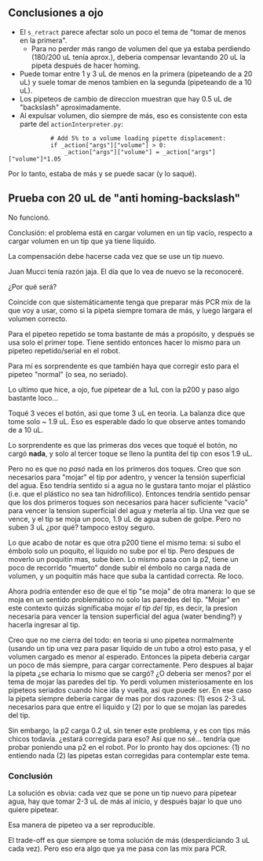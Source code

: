 ## Conclusiones a ojo

* El `s_retract` parece afectar solo un poco el tema de "tomar de menos en la primera".
  * Para no perder más rango de volumen del que ya estaba perdiendo (180/200 uL tenía aprox.), deberia compensar levantando 20 uL la pipeta después de hacer homing.
* Puede tomar entre 1 y 3 uL de menos en la primera (pipeteando de a 20 uL) y suele tomar de menos tambien en la segunda (pipeteando de a 10 uL).
* Los pipeteos de cambio de direccion muestran que hay 0.5 uL de "backslash" aproximadamente.
* Al expulsar volumen, dio siempre de más, eso es consistente con esta parte del `actionInterpreter.py`:

```
            # Add 5% to a volume loading pipette displacement:
            if _action["args"]["volume"] > 0:
                _action["args"]["volume"] = _action["args"]["volume"]*1.05
```

Por lo tanto, estaba de más y se puede sacar (y lo saqué).

## Prueba con 20 uL de "anti homing-backslash"

No funcionó.

Conclusión: el problema está en cargar volumen en un tip vacío, respecto a cargar volumen en un tip que ya tiene líquido.

La compensación debe hacerse cada vez que se use un tip nuevo.

Juan Mucci tenía razón jaja. El día que lo vea de nuevo se la reconoceré.

¿Por qué será?

Coincide con que sistemáticamente tenga que preparar más PCR mix de la que voy a usar, como si la pipeta siempre tomara de más, y luego largara el volumen correcto.

Para el pipeteo repetido se toma bastante de más a propósito, y después se usa solo el primer tope.
Tiene sentido entonces hacer lo mismo para un pipeteo repetido/serial en el robot.

Para mí es sorprendente es que también haya que corregir esto para el pipeteo "normal" (o sea, no seriado).

Lo ultimo que hice, a ojo, fue pipetear de a 1uL con la p200 y paso algo bastante loco...

Toqué 3 veces el botón, asi que tome 3 uL en teoria. La balanza dice que tome solo ~ 1.9 uL. Eso es esperable dado lo que observe antes tomando de a 10 uL.

Lo sorprendente es que las primeras dos veces que toqué el botón, no cargó **nada**, y solo al tercer toque se lleno la puntita del tip con esos 1.9 uL.

Pero no es que no *pasó* nada en los primeros dos toques. Creo que son necesarios para "mojar" el tip por adentro, y vencer la tensión superficial del agua.
Eso tendría sentido si a agua no le gustara tanto mojar el plástico (i.e. que el plástico no sea tan hidrofílico).
Entonces tendría sentido pensar que los dos primeros toques son necesarios para hacer suficiente "vacío" para vencer la tension superficial del agua y meterla al tip.
Una vez que se vence, y el tip se moja un poco, 1.9 uL de agua suben de golpe.
Pero no suben 3 uL ¿por qué? tampoco estoy seguro.

Lo que acabo de notar es que otra p200 tiene el mismo tema: si subo el émbolo solo un poquito, el liquido no sube por el tip. Pero despues de moverlo un poquitin mas, sube bien.
Lo mismo pasa con la p2, tiene un poco de recorrido "muerto" donde subir el émbolo no carga nada de volumen, y un poquitin más hace que suba la cantidad correcta.
Re loco.

Ahora podria entender eso de que el tip "se moja" de otra manera: lo que se moja en un sentido problemático no solo las paredes del tip.
"Mojar" en este contexto quizás significaba mojar *el tip del tip*, es decir, la presion necesaria para vencer la tension superficial del agua (water bending?) y hacerla ingresar al tip.

Creo que no me cierra del todo: en teoria si uno pipetea normalmente (usando un tip una vez para pasar liquido de un tubo a otro) esto pasa, y el volumen cargado es menor al esperado.
Entonces la pipeta deberia cargar un poco de más siempre, para cargar correctamente. Pero despues al bajar la pipeta ¿se echaria lo mismo que se cargó? 
¿O deberia ser menos? por el tema de mojar las paredes del tip. Yo perdi volumen misteriosamente en los pipeteos seriados cuando hice ida y vuelta, asi que puede ser.
En ese caso la pipeta siempre deberia cargar de mas por dos razones: (1) esos 2-3 uL necesarios para que entre el liquido y (2) por lo que se mojan las paredes del tip.

Sin embargo, la p2 carga 0.2 uL sin tener este problema, y es con tips más chicos todavía. ¿estará corregida para eso? Así que no sé... tendría que probar poniendo una p2 en el robot.
Por lo pronto hay dos opciones: (1) no entiendo nada (2) las pipetas estan corregidas para contemplar este tema.

### Conclusión
 
La solución es obvia: cada vez que se pone un tip nuevo para pipetear agua, hay que tomar 2-3 uL de más al inicio, y después bajar lo que uno quiere pipetear.

Esa manera de pipeteo va a ser reproducible.

El trade-off es que siempre se toma solución de más (desperdiciando 3 uL cada vez). Pero eso era algo que ya me pasa con las mix para PCR.


